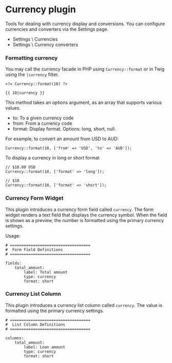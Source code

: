 # Currency plugin

Tools for dealing with currency display and conversions. You can configure currencies and converters via the Settings page.

- Settings \ Currencies
- Settings \ Currency converters

### Formatting currency

You may call the currency facade in PHP using `Currency::format` or in Twig using the `|currency` filter.

    <?= Currency::format(10) ?>

    {{ 10|currency }}

This method takes an options argument, as an array that supports various values.

* to: To a given currency code
* from: From a currency code
* format: Display format. Options: long, short, null.

For example, to convert an amount from USD to AUD:

    Currency::format(10, ['from' => 'USD', 'to' => 'AUD']);

To display a currency in long or short format

    // $10.00 USD
    Currency::format(10, ['format' => 'long']);

    // $10
    Currency::format(10, ['format' => 'short']);

### Currency Form Widget

This plugin introduces a currency form field called `currency`. The form widget renders a text field that displays the currency symbol. When the field is shown as a preview, the number is formatted using the primary currency settings.

Usage:

    # ===================================
    #  Form Field Definitions
    # ===================================

    fields:
        total_amount:
            label: Total amount
            type: currency
            format: short

### Currency List Column

This plugin introduces a currency list column called `currency`. The value is formatted using the primary currency settings.

    # ===================================
    #  List Column Definitions
    # ===================================

    columns:
        total_amount:
            label: Loan amount
            type: currency
            format: short
